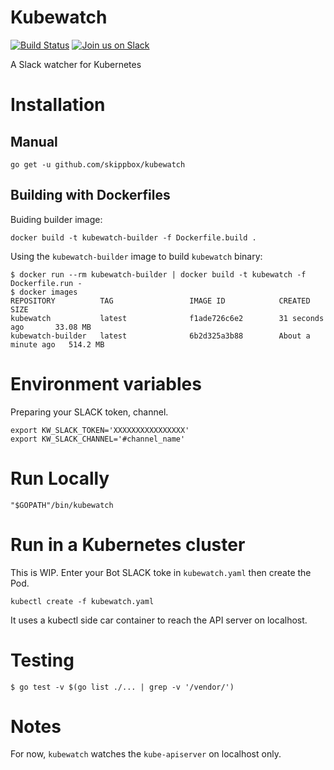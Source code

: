 # Kubewatch
[![Build Status](https://travis-ci.org/skippbox/kubewatch.svg?branch=master)](https://travis-ci.org/skippbox/kubewatch) [![Join us on Slack](https://s3.eu-central-1.amazonaws.com/ngtuna/join-us-on-slack.png)](https://skippbox.herokuapp.com)

A Slack watcher for Kubernetes

# Installation

## Manual
```
go get -u github.com/skippbox/kubewatch
```

## Building with Dockerfiles

Buiding builder image:

```
docker build -t kubewatch-builder -f Dockerfile.build .
```

Using the `kubewatch-builder` image to build `kubewatch` binary:

```
$ docker run --rm kubewatch-builder | docker build -t kubewatch -f Dockerfile.run -
$ docker images
REPOSITORY          TAG                 IMAGE ID            CREATED              SIZE
kubewatch           latest              f1ade726c6e2        31 seconds ago       33.08 MB
kubewatch-builder   latest              6b2d325a3b88        About a minute ago   514.2 MB
```

# Environment variables
Preparing your SLACK token, channel.

```
export KW_SLACK_TOKEN='XXXXXXXXXXXXXXXX'
export KW_SLACK_CHANNEL='#channel_name'
```

# Run Locally

```
"$GOPATH"/bin/kubewatch
```

# Run in a Kubernetes cluster

This is WIP. Enter your Bot SLACK toke in `kubewatch.yaml` then create the Pod.

```
kubectl create -f kubewatch.yaml
```

It uses a kubectl side car container to reach the API server on localhost.


# Testing

```
$ go test -v $(go list ./... | grep -v '/vendor/')
```

# Notes

For now, `kubewatch` watches the `kube-apiserver` on localhost only.
